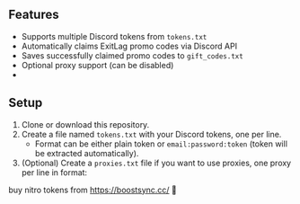 ## Features

- Supports multiple Discord tokens from `tokens.txt`  
- Automatically claims ExitLag promo codes via Discord API  
- Saves successfully claimed promo codes to `gift_codes.txt`  
- Optional proxy support (can be disabled)
- 
## Setup

1. Clone or download this repository.  
2. Create a file named `tokens.txt` with your Discord tokens, one per line.  
   - Format can be either plain token or `email:password:token` (token will be extracted automatically).  
3. (Optional) Create a `proxies.txt` file if you want to use proxies, one proxy per line in format:  

buy nitro tokens from https://boostsync.cc/ 🚀
